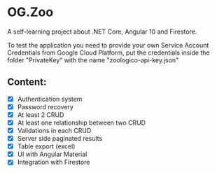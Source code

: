 # OG.Zoo

A self-learning project about .NET Core, Angular 10 and Firestore.

To test the application you need to provide your own Service Account Credentials from Google Cloud Platform, put the credentials inside the folder "PrivateKey" with the name "zoologico-api-key.json"

## Content:
- [x] Authentication system
- [x] Password recovery
- [x] At least 2 CRUD
- [x] At least one relationship between two CRUD
- [x] Validations in each CRUD
- [x] Server side paginated results
- [x] Table export (excel)
- [x] UI with Angular Material
- [x] Integration with Firestore
